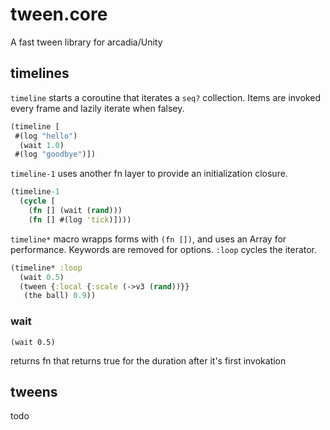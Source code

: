 # tween.core
A fast tween library for arcadia/Unity

## timelines


`timeline` starts a coroutine that iterates a `seq?` collection. Items are invoked every frame and lazily iterate when falsey. 

```clj
(timeline [
 #(log "hello")
  (wait 1.0)
 #(log "goodbye")])
```


`timeline-1` uses another fn layer to provide an initialization closure.

```clj
(timeline-1 
  (cycle [
    (fn [] (wait (rand)))
    (fn [] #(log 'tick)])))
```

`timeline*` macro wrapps forms with `(fn [])`, and uses an Array for performance. Keywords are removed for options. `:loop` cycles the iterator.

```clj
(timeline* :loop
  (wait 0.5)
  (tween {:local {:scale (->v3 (rand))}} 
   (the ball) 0.9))
```

### wait

`(wait 0.5)`

returns fn that returns true for the duration after it's first invokation


## tweens

todo